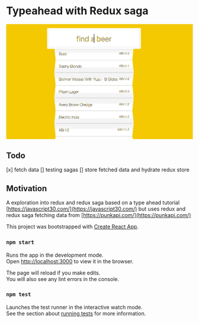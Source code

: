 # Typeahead with Redux saga

![Screenshot](/src/images/preview.gif)

## Todo

[x] fetch data
[] testing sagas
[] store fetched data and hydrate redux store

## Motivation

A exploration into redux and redux saga
based on a type ahead tutorial [https://javascript30.com/](https://javascript30.com/) but uses redux and redux saga
fetching data from [https://punkapi.com/](https://punkapi.com/)

This project was bootstrapped with [Create React App](https://github.com/facebookincubator/create-react-app).

### `npm start`

Runs the app in the development mode.<br>
Open [http://localhost:3000](http://localhost:3000) to view it in the browser.

The page will reload if you make edits.<br>
You will also see any lint errors in the console.

### `npm test`

Launches the test runner in the interactive watch mode.<br>
See the section about [running tests](#running-tests) for more information.
